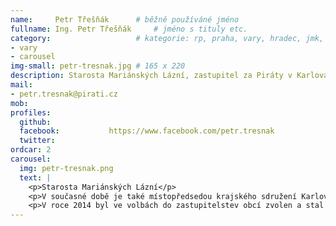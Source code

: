 ```yaml
---
name:     Petr Třešňák  	# běžně používáné jméno
fullname: Ing. Petr Třešňák  	# jméno s tituly etc.
category:                 	# kategorie: rp, praha, vary, hradec, jmk, senat
- vary
- carousel
img-small: petr-tresnak.jpg # 165 x 220
description: Starosta Mariánských Lázní, zastupitel za Piráty v Karlovarském kraji             	# kratký popis, max 160 znaků
mail:
- petr.tresnak@pirati.cz
mob:			  
profiles:
  github:                 
  facebook: 		  https://www.facebook.com/petr.tresnak
  twitter:
ordcar: 2 		 
carousel:
  img: petr-tresnak.png
  text: |
    <p>Starosta Mariánských Lázní</p>
    <p>V současné době je také místopředsedou krajského sdružení Karlovarský kraj a dočasným garantem programového bodu energetika. Pochází z Mariánských Lázní. V roce 2016 byl zvolen do zastupitelstva Karlovarského kraje jako jeden ze tří Pirátů</p>
    <p>V roce 2014 byl ve volbách do zastupitelstev obcí zvolen a stal se místostarostou Mariánských lázní. V roce 2015, po rezignaci rovněž pirátského starosty Ing. arch. Vojtěcha Franty, si s ním vyměnil místo ve vedení města a stal se starostou.</p>
---
```

